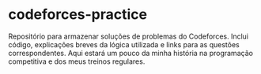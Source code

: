 # codeforces-practice
 Repositório para armazenar soluções de problemas do Codeforces. Inclui código, explicações breves da lógica utilizada e links para as questões correspondentes. Aqui estará um pouco da minha história na programação competitiva e dos meus treinos regulares.
